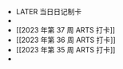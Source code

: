 - LATER  当日日记制卡
-
- [[2023 年第 37 周 ARTS 打卡]]
- [[2023 年第 36 周 ARTS 打卡]]
- [[2023 年第 35 周 ARTS 打卡]]
-